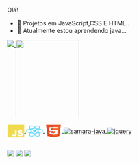 Olá!

- 🔭 Projetos em JavaScript,CSS E HTML..
- 🌱 Atualmente estou aprendendo java...

<div>

  <a href="https://github.com/SamaraFlor">
  <img height="200em" src="https://github-readme-stats.vercel.app/api?username=SamaraFlor&show_icons=true&theme=dracula&include_all_commits=true&count_private=true"/>
  <img align="top" width="148" height="180" src="https://acegif.com/wp-content/uploads/funny-anime-gif-14.gif">
  
</div>
  
<div style="display: inline_block"><br>
  <img align="center" alt="samara-Js" height="30" width="40" src="https://raw.githubusercontent.com/devicons/devicon/master/icons/javascript/javascript-plain.svg">
  <img align="center" alt="samara-React" height="30" width="40" src="https://raw.githubusercontent.com/devicons/devicon/master/icons/react/react-original.svg">
  <img align="center" alt="samara-HTML" height="30" width="40" src="https://raw.githubusercontent.com/devicons/devicon/master/icons/html5/html5-original.svg">
  <img align="center" alt="samara-java" height="30" width="40" src= "https://img.shields.io/badge/Java-ED8B00?style=for-the-badge&logo=java&logoColor=white">
  <img align="center" alt="jquery" height="30" width="40" src= "https://img.shields.io/badge/jQuery-0769AD?style=for-the-badge&logo=jquery&logoColor=white">

</div>

  ##

<div> 
  <a href = "mailto:s.samaraflor2021@gmail.com"><img src="https://img.shields.io/badge/-Gmail-%23333?style=for-the-badge&logo=gmail&logoColor=white" target="_blank"></a>
  <a href="https://www.linkedin.com/in/samara-flor-79b6b0215/" target="_blank"><img src="https://img.shields.io/badge/-LinkedIn-%230077B5?style=for-the-badge&logo=linkedin&logoColor=white" target="_blank"></a> 
   <a href= " 11 998373829"><img src = "https://img.shields.io/badge/WhatsApp-25D366?style=for-the-badge&logo=whatsapp&logoColor=white" target="_blank"></a>  
   
  
</div>
